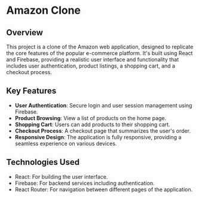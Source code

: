 # Amazon Clone

## Overview

This project is a clone of the Amazon web application, designed to replicate the core features of the popular e-commerce platform. It's built using React and Firebase, providing a realistic user interface and functionality that includes user authentication, product listings, a shopping cart, and a checkout process.

## Key Features

- **User Authentication**: Secure login and user session management using Firebase.
- **Product Browsing**: View a list of products on the home page.
- **Shopping Cart**: Users can add products to their shopping cart.
- **Checkout Process**: A checkout page that summarizes the user's order.
- **Responsive Design**: The application is fully responsive, providing a seamless experience on various devices.

## Technologies Used

- React: For building the user interface.
- Firebase: For backend services including authentication.
- React Router: For navigation between different pages of the application.
